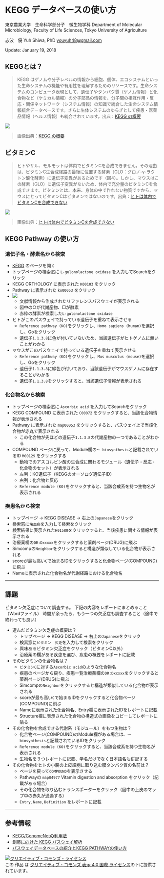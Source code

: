 # KEGG データベースの使い方

東京農業大学　生命科学部分子　微生物学科
Department of Molecular Microbiology, Faculty of Life Sciences, Tokyo University of Agriculture

志波　優
Yuh Shiwa, PhD
youyuh48@gmail.com

Update: January 19, 2018

## KEGGとは？

>KEGG はゲノムや分子レベルの情報から細胞、個体、エコシステムといった生命システムの機能や有用性を理解するためのリソースです。生命システムのコンピュータ表現として、遺伝子やタンパク質（ゲノム情報）と化合物など（ケミカル情報）の分子部品の情報を、分子間の相互作用・反応・関係ネットワーク（システム情報）の知識で統合した生命システム情報統合データベースです。さらに生体システムのゆらぎとして疾患・医薬品情報（ヘルス情報）も統合されています。出典：[KEGG の概要](http://www.genome.jp/kegg/kegg1a_ja.html)

![](http://www.kegg.jp/kegg/docs/fig/kegg_overview_ja.gif)
> 画像出典：[KEGG の概要](http://www.genome.jp/kegg/kegg1a_ja.html)

## ビタミンC

>ヒトやサル、モルモットは体内でビタミンCを合成できません。その理由は、ビタミンC生合成経路の最後に位置する酵素（GLO：グロノ-γ-ラクトン酸化酵素）に遺伝子変異があるためです（図4）。しかし、マウスはこの酵素（GLO）に遺伝子変異がないため、体内で充分量のビタミンCを合成できます。ビタミンとは、本来、身体の中で作れない物質ですから、マウスにとってビタミンCはビタミンではないのです。出典：[ヒトは体内でビタミンCを合成できない](http://www.vit-c.jp/vitaminc/vc-02.html)

![](http://www.vit-c.jp/vitaminc/img/pict_104.gif)
> 画像出典：[ヒトは体内でビタミンCを合成できない](http://www.vit-c.jp/vitaminc/vc-02.html)

## KEGG Pathway の使い方

### 遺伝子名・酵素名から検索

* [KEGG](http://www.genome.jp/kegg/) のページを開く
* トップページの検索窓に `L-gulonolactone oxidase` を入力してSearchをクリック
* KEGG ORTHOLOGY に表示された `K00103` をクリック
* Pathway に表示された `ko00053` をクリック
* ![](https://user-images.githubusercontent.com/27807944/34324596-18fdb730-e8bc-11e7-9e57-968fe964ee16.png)
  - 文献情報から作成されたリファレンスパスウェイが表示される
  - 図中の○が代謝産物、□が酵素
  - 赤枠の酵素が検索した`L-gulonolactone oxidase`
* ヒトがこのパスウェイで持っている遺伝子を重ねて表示させる
  - `Reference pathway (KO)`をクリックし、`Homo sapiens (human)`を選択し、Goをクリック
  - 遺伝子`1.1.3.8`に色が付いていないため、当該遺伝子がヒトゲノムに無いことがわかる
* マウスがこのパスウェイで持っている遺伝子を重ねて表示させる
  - `Reference pathway (KO)`をクリックし、`Mus musculus (mouse)`を選択し、Goをクリック
  - 遺伝子`1.1.3.8`に緑色が付いており、当該遺伝子がマウスゲノムに存在することがわかる
  - 遺伝子`1.1.3.8`をクリックすると、当該遺伝子情報が表示される

### 化合物名から検索

* トップページの検索窓に `Ascorbic acid` を入力してSearchをクリック
* KEGG COMPOUND に表示された `C00072` をクリックすると、当該化合物情報が表示される
* Pathway に表示された `map00053` をクリックすると、パスウェイ上で当該化合物が赤丸で表示される
  - この化合物が先ほどの遺伝子`1.1.3.8`の代謝産物の一つであることがわかる
* COMPOUND ページに戻って、Module欄の`〜 biosynthesis`と記載されているID `M00129` をクリックする
  - 動物でのアスコルビン酸の生合成に関わるモジュール（遺伝子・反応・化合物のセット）が表示される
  - 左列：KO遺伝子（KEGGのオーソログ遺伝子ID）
  - 右列：化合物と反応
  - `Reference module (KO)`をクリックすると、当該合成系を持つ生物名が表示される

### 疾患名から検索

* トップページ -> KEGG DISEASE -> 右上の`Japanese`をクリック
* 検索窓に`壊血病`を入力して検索をクリック
* 検索結果に表示された`H01580`をクリックすると、当該疾患に関する情報が表示される
* 治療薬欄の`DR:Dxxxxx`をクリックすると薬剤ページ(DRUG)に飛ぶ
* Simcompの`Neighbor`をクリックすると構造が類似している化合物が表示される
* scoreが最も高い`C`で始まるIDをクリックすると化合物ページ(COMPOUND)に飛ぶ
* Nameに表示された化合物名が代謝経路における化合物名

***

## 課題

ビタミン欠乏症について調査する。
下記の内容をレポートにまとめること（Wordファイル）
時間が余ったら、もう一つの欠乏症も調査すること（途中で終わっても良い）

- 選んだビタミン欠乏症の概要は？
  - トップページ -> KEGG DISEASE -> 右上の`Japanese`をクリック
  - 検索窓に`ビタミン　欠乏`を入力して検索をクリック
  - 興味あるビタミン欠乏症をクリック（ビタミンC以外）
  - 治療薬の欄がある疾患を選び、疾患の概要をレポートに記載
- そのビタミンの化合物名は？
  - `ビタミンC`に対する`Ascorbic acid`のような化合物名
  - 疾患のページから戻り、疾患一覧治療薬欄の`DR:Dxxxxx`をクリックすると薬剤ページ(DRUG)に飛ぶ
  - Simcompの`Neighbor`をクリックすると構造が類似している化合物が表示される
  - scoreが最も高い`C`で始まるIDをクリックすると化合物ページ(COMPOUND)に飛ぶ
  - Nameに表示された化合物名、Entry欄に表示されたIDをレポートに記載
  - Structure欄に表示された化合物の構造式の画像をコピーしてレポートに貼る
- その化合物を合成できる代謝系（モジュール）をもつ生物は？
  - 化合物ページ(COMPOUND)のModule欄がある場合は、`〜 biosynthesis`と記載されているIDをクリック
  - `Reference module (KO)`をクリックすると、当該合成系を持つ生物名が表示される
  - 生物名を３つレポートに記載、学名だけでなく日本語名も併記する
- その化合物をヒトの小腸の上皮細胞に取り込む膜タンパク質の名前は？
  - ページを戻って`COMPOUND`を表示させる
  - Pathwayの `map04977` Vitamin digestion and absorption をクリック（記載がある場合）
  - その化合物を取り込むトランスポーターをクリック（図中の上皮のマップ中の赤丸が通過する）
  - `Entry`, `Name`, `Definition` をレポートに記載

***

## 参考情報

* [KEGG/GenomeNetの利用法](http://motdb.dbcls.jp/?plugin=attach&pcmd=open&file=KEGG_2013_11.pdf&refer=AJACS43)
* [創薬に向けた KEGG パスウェイ解析](http://hinv.jp/pdf/20120120/KEGG_pathway.pdf)
* [パスウェイデータベースの紹介とKEGG PATHWAYの使い方](http://togotv.dbcls.jp/ajacs2016003.html)

<a rel="license" href="http://creativecommons.org/licenses/by/4.0/"><img alt="クリエイティブ・コモンズ・ライセンス" style="border-width:0" src="https://i.creativecommons.org/l/by/4.0/88x31.png" /></a><br />この 作品 は <a rel="license" href="http://creativecommons.org/licenses/by/4.0/">クリエイティブ・コモンズ 表示 4.0 国際 ライセンス</a>の下に提供されています。
